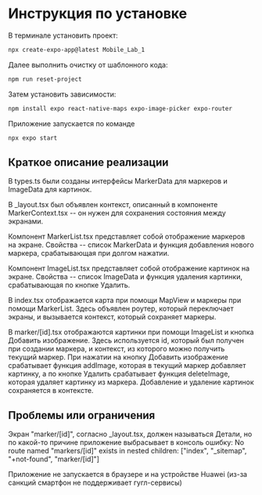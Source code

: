 # Инструкция по установке  

В терминале установить проект:
   ```bash
   npx create-expo-app@latest Mobile_Lab_1
   ```
Далее выполнить очистку от шаблонного кода:
   ```bash
   npm run reset-project
   ```
Затем установить зависимости:
   ```bash
   npm install expo react-native-maps expo-image-picker expo-router
   ```
Приложение запускается по команде
   ```bash
   npx expo start
   ```

##  Краткое описание реализации  
В types.ts были созданы интерфейсы MarkerData для маркеров и ImageData для картинок.  
  
В _layout.tsx был объявлен контекст, описанный в компоненте MarkerContext.tsx -- он нужен для сохранения состояния между экранами.  
  
Компонент MarkerList.tsx представляет собой отображение маркеров на экране. Свойства -- список MarkerData и функция добавления нового маркера, срабатывающая при долгом нажатии.  
  
Компонент ImageList.tsx представляет собой отображение картинок на экране. Свойства -- список ImageData и функция удаления картинки, срабатывающая по кнопке Удалить.  
  
В index.tsx отображается карта при помощи MapView и маркеры при помощи MarkerList. Здесь объявлен роутер, который переключает экраны, и вызывается контекст, который сохраняет маркеры.  
  
В marker/[id].tsx отображаются картинки при помощи ImageList и кнопка Добавить изображение. Здесь используется id, который был получен при создании маркера, и контекст, из которого можно получить текущий маркер. При нажатии на кнопку Добавить изображение срабатывает функция addImage, которая в текущий маркер добавляет картинку, а по кнопке Удалить срабатывает функция deleteImage, которая удаляет картинку из маркера. Добавление и удаление картинок сохраняется в контексте.  

##  Проблемы или ограничения  
Экран "marker/[id]", согласно _layout.tsx, должен называться Детали, но по какой-то причине приложение выбрасывает в консоль ошибку: No route named "markers/[id]" exists in nested children: ["index", "_sitemap", "+not-found", "marker/[id]"]  
  
Приложение не запускается в браузере и на устройстве Huawei (из-за санкций смартфон не поддерживает гугл-сервисы)  
